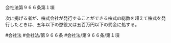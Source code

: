 会社法第９６６条第１項

次に掲げる者が、株式会社が発行することができる株式の総数を超えて株式を発行したときは、五年以下の懲役又は五百万円以下の罰金に処する。

#会社法
#会社法/第９６６条
#会社法/第９６６条/第１項
